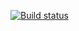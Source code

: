 [![Build status](https://ci.appveyor.com/api/projects/status/d1l6uuyruygyr3bq?svg=true)](https://ci.appveyor.com/project/shutnikmiit/ahjcodedom)